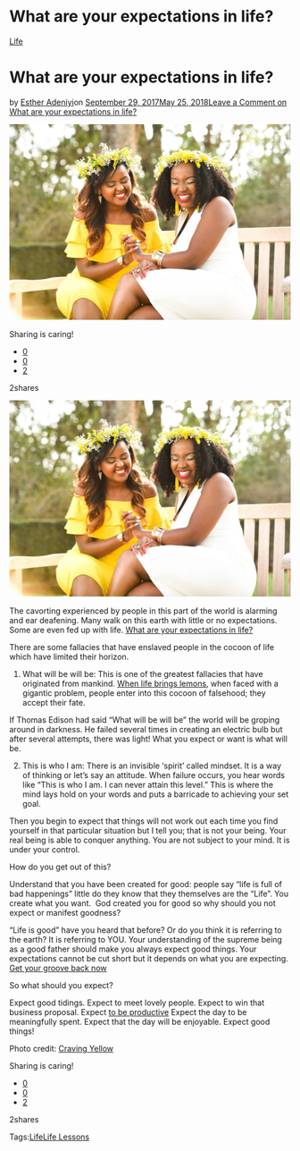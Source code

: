 # What are your expectations in life?

[Life](https://estheradeniyi.com/category/life/)
# What are your expectations in life?

by [Esther Adeniyi](https://estheradeniyi.com/author/esther-adeniyi/)on [September 29, 2017May 25, 2018](https://estheradeniyi.com/what-are-your-expectations-in-life/)[Leave a Comment on What are your expectations in life?](https://estheradeniyi.com/what-are-your-expectations-in-life/#respond)

![](images/whatareyourexpectationsinlife.jpg)

Sharing is caring!

- [0](https://www.facebook.com/sharer/sharer.php?u=https%3A%2F%2Festheradeniyi.com%2Fwhat-are-your-expectations-in-life%2F&amp;t=What%20are%20your%20expectations%20in%20life%3F)
- [0](https://twitter.com/intent/tweet?text=What%20are%20your%20expectations%20in%20life%3F&amp;url=https%3A%2F%2Festheradeniyi.com%2Fwhat-are-your-expectations-in-life%2F)
- [2](#)

2shares

[![](images/whatareyourexpectationsinlife-1024x713.jpg)](images/whatareyourexpectationsinlife-1024x713.jpg)

The cavorting experienced by people in this part of the world is alarming and ear deafening. Many walk on this earth with little or no expectations. Some are even fed up with life. [What are your expectations in life?](http://www.chopra.com/articles/life-expectations-are-you-where-you-thought-you-would-be)

There are some fallacies that have enslaved people in the cocoon of life which have limited their horizon.

1. What will be will be: This is one of the greatest fallacies that have originated from mankind. [When life brings lemons](https://www.estheradeniyi.com/when-life-gives-you-lemons), when faced with a gigantic problem, people enter into this cocoon of falsehood; they accept their fate.

If Thomas Edison had said &#x201C;What will be will be&#x201D; the world will be groping around in darkness. He failed several times in creating an electric bulb but after several attempts, there was light! What you expect or want is what will be.

2. This is who I am: There is an invisible &#x2018;spirit&#x2019; called mindset. It is a way of thinking or let&#x2019;s say an attitude. When failure occurs, you hear words like &#x201C;This is who I am. I can never attain this level.&#x201D; This is where the mind lays hold on your words and puts a barricade to achieving your set goal.

Then you begin to expect that things will not work out each time you find yourself in that particular situation but I tell you; that is not your being. Your real being is able to conquer anything. You are not subject to your mind. It is under your control.

How do you get out of this?

Understand that you have been created for good: people say &#x201C;life is full of bad happenings&#x201D; little do they know that they themselves are the &#x201C;Life&#x201D;. You create what you want. &#xA0;God created you for good so why should you not expect or manifest goodness?

&#x201C;Life is good&#x201D; have you heard that before? Or do you think it is referring to the earth? It is referring to YOU. Your understanding of the supreme being as a good father should make you always expect good things. Your expectations cannot be cut short but it depends on what you are expecting. [Get your groove back now](https://www.estheradeniyi.com/5-ways-to-get-your-groove-back)

So what should you expect?

Expect good tidings.
 Expect to meet lovely people.
 Expect to win that business proposal.
 Expect [to be productive](https://www.estheradeniyi.com/how-to-stay-more-productive-at-work)
 Expect the day to be meaningfully spent.
 Expect that the day will be enjoyable.
 Expect good things!

Photo credit: [Craving Yellow](http://www.cravingyellow.com/home/amina-abdi-kenya-radio-presenter-talk-show-host)

Sharing is caring!

- [0](https://www.facebook.com/sharer/sharer.php?u=https%3A%2F%2Festheradeniyi.com%2Fwhat-are-your-expectations-in-life%2F&amp;t=What%20are%20your%20expectations%20in%20life%3F)
- [0](https://twitter.com/intent/tweet?text=What%20are%20your%20expectations%20in%20life%3F&amp;url=https%3A%2F%2Festheradeniyi.com%2Fwhat-are-your-expectations-in-life%2F)
- [2](#)

2shares

Tags:[Life](https://estheradeniyi.com/tag/life/)[Life Lessons](https://estheradeniyi.com/tag/life-lessons/)